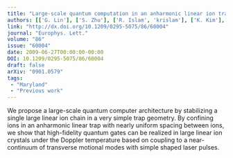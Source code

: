 ```yaml
---
title: "Large-scale quantum computation in an anharmonic linear ion trap"
authors: [['G. Lin'], ['S. Zhu'], ['R. Islam', 'krislam'], ['K. Kim'], ['M. Chang'], ['S. Korenblit'], ['C. Monroe'], ['L. Duan']]
link: "http://dx.doi.org/10.1209/0295-5075/86/60004"
journal: "Europhys. Lett."
volume: "86"
issue: "60004"
date: 2009-06-27T00:00:00-00:00
DOI: 10.1209/0295-5075/86/60004
draft: false
arXiv: "0901.0579"
tags:
 - "Maryland"
 - "Previous work"
---
```



We propose a large-scale quantum computer architecture by stabilizing a
single large linear ion chain in a very simple trap geometry. By confining ions
in an anharmonic linear trap with nearly uniform spacing between ions, we show
that high-fidelity quantum gates can be realized in large linear ion crystals
under the Doppler temperature based on coupling to a near-continuum of
transverse motional modes with simple shaped laser pulses.

